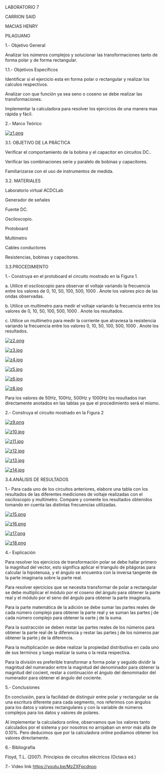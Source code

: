 LABORATORIO 7

CARRION SAID

MACIAS HENRY

PILAGUANO

1.- Objetivo General

Analizar los números complejos y solucionar las transformaciones tanto de forma polar y de forma rectangular.

1.1.- Objetivos Específicos

Identificar si el ejercicio esta en forma polar o rectangular y realizar los calculos respectivos.

Analizar con que función ya sea seno o coseno se debe realizar las transformaciones.

Implementar la calculadora para resolver los ejercicios de una manera mas rápida y fácil.

2.- Marco Teórico

[![z1.png](https://i.postimg.cc/wTwGjTYK/z1.png)](https://postimg.cc/hf7rCnGM)

3.1. OBJETIVO DE LA PRÁCTICA

Verificar el comportamiento de la bobina y el capacitor en circuitos DC..

Verificar las combinaciones serie y paralelo de bobinas y capacitores.

Familiarizarse con el uso de instrumentos de medida.

3.2. MATERIALES

Laboratorio virtual ACDCLab

Generador de señales

Fuente DC.

Osciloscopio.

Protoboard

Multímetro

Cables conductores

Resistencias, bobinas y capacitores.

3.3.PROCEDIMIENTO

1.- Construya en el protoboard el circuito mostrado en la Figura 1.

a. Utilice el osciloscopio para observar el voltaje variando la frecuencia entre los valores de 0, 10, 50, 100, 500, 1000 . Anote los valores pico de las ondas observadas.

b. Utilice un multímetro para medir el voltaje variando la frecuencia entre los valores de 0, 10, 50, 100, 500, 1000 . Anote los resultados.

c. Utilice un multímetro para medir la corriente que atraviesa la resistencia variando la frecuencia entre los valores 0, 10, 50, 100, 500, 1000 . Anote los resultados.

[![z2.png](https://i.postimg.cc/qvgZhVpN/z2.png)](https://postimg.cc/68JhgP2K)

[![z3.jpg](https://i.postimg.cc/fb92CctZ/z3.jpg)](https://postimg.cc/8FTmPrmn)

[![z4.jpg](https://i.postimg.cc/G2nM54GD/z4.jpg)](https://postimg.cc/R3GQ3VPC)

[![z5.jpg](https://i.postimg.cc/k4Nj37vp/z5.jpg)](https://postimg.cc/jw56y09H)

[![z6.jpg](https://i.postimg.cc/XqVsnt27/z6.jpg)](https://postimg.cc/BLVTg79d)

[![z8.jpg](https://i.postimg.cc/L4Tyx6Xq/z8.jpg)](https://postimg.cc/s1M9Xz5y)

Para los valores de 50Hz, 100Hz, 500Hz y 1000Hz los resultados iran directamente anotados en las tablas ya que el procedimiento será el mismo.

2.- Construya el circuito mostrado en la Figura 2

[![z9.png](https://i.postimg.cc/Mp431PGd/z9.png)](https://postimg.cc/FYyx4x3L)

[![z10.jpg](https://i.postimg.cc/m2gmJfzm/z10.jpg)](https://postimg.cc/gr1yL7Kh)

[![z11.jpg](https://i.postimg.cc/2890fcnr/z11.jpg)](https://postimg.cc/1f6GGKWj)

[![z12.jpg](https://i.postimg.cc/QM1m1jwd/z12.jpg)](https://postimg.cc/3yr2HQ3s)

[![z13.jpg](https://i.postimg.cc/vByzvpwL/z13.jpg)](https://postimg.cc/TykgdNwp)

[![z14.jpg](https://i.postimg.cc/ZRLLsVTk/z14.jpg)](https://postimg.cc/S2J8JL2V)

3.4.ANÁLISIS DE RESULTADOS

1.- Para cada uno de los circuitos anteriores, elabore una tabla con los resultados de las diferentes mediciones de voltaje realizadas con el osciloscopio y multímetro. Compare y comente los resultados obtenidos tomando en cuenta las distintas frecuencias utilizadas.

[![z15.png](https://i.postimg.cc/4xKB461t/z15.png)](https://postimg.cc/hXB9p76P)

[![z16.png](https://i.postimg.cc/SxwVnnZP/z16.png)](https://postimg.cc/Js5jgzC3)

[![z17.png](https://i.postimg.cc/T1YJzgwK/z17.png)](https://postimg.cc/DJHGsW1h)

[![z18.png](https://i.postimg.cc/cC9B0CgX/z18.png)](https://postimg.cc/LgP1VHV1)

4.- Explicación

Para resolver los ejercicios de transformación polar se debe hallar primero la magnitud del vector, esto significa aplicar el triangulo de pitágoras para calcular la hipotenusa, y el ángulo se encuentra con la inversa tangente de la parte imaginaria sobre la parte real.

Para resolver ejercicios que se necesita transformar de polar a rectangular se debe multiplicar el módulo por el coseno del ángulo para obtener la parte real y el módulo por el seno del ángulo para obtener la parte imaginaria.

Para la parte matemática de la adición se debe sumar las partes reales de cada número complejo para obtener la parte real y se suman las partes j de cada número complejo para obtener la oarte j de la suma.

Para la sustracción se deben restar las partes reales de los números para obtener la parte real de la diferencia y restar las partes j de los números par obtener la parte j de la diferencia.

Para la multiplicación se debe realizar la propiedad distributiva en cada uno de sus terminos y luego realizar la suma o la resta respectiva.

Para la división es preferible transformar a forma polar y seguido dividir la magnitud del numerador entre la magnitud del denominador para obtener la magnitud del cocient, restar a continuación el ángulo del denominador del numerador para obtener el ángulo del cociente.

5.- Conclusiones

En conclusión, para la facilidad de distinguir entre polar y rectangular se da una escritura diferente para cada segmento, nos referimos con ángulos para los datos y valores rectangulares y con la variable de números complejos para los datos y valores de polares.

Al implementar la calculadora online, observamos que los valores tanto calculados por el sistema y por nosotros no arrojaban un error más allá de 0.10%. Pero deducimos que por la calculadora online podíamos obtener los valores directamente.

6.- Bibliografía

Floyd, T.L. (2007). Principios de circuitos eléctricos (Octava ed.)

7.- Video link
https://youtu.be/MzZXFpcdnoo
